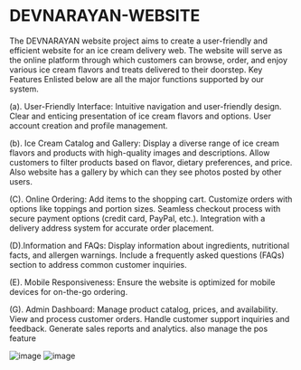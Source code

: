 # DEVNARAYAN-WEBSITE
The DEVNARAYAN website  project aims to create a user-friendly and efficient website for an ice cream delivery web. The website will serve as the online platform through which customers can browse, order, and enjoy various ice cream flavors and treats delivered to their doorstep. 
Key Features
Enlisted below are all the major functions supported by our system.

(a). User-Friendly Interface:
 Intuitive navigation and user-friendly design.
 Clear and enticing presentation of ice cream flavors and options.
 User account creation and profile management.

(b). Ice Cream Catalog and Gallery:
 Display a diverse range of ice cream flavors and products with high-quality images and descriptions.
 Allow customers to filter products based on flavor, dietary preferences, and price.
 Also website has a gallery by which can they see photos posted by other users.

(C). Online Ordering:
 Add items to the shopping cart.
Customize orders with options like toppings and portion sizes.
 Seamless checkout process with secure payment options (credit card, PayPal, etc.).
 Integration with a delivery address system for accurate order placement.

(D).Information and FAQs:
 Display information about ingredients, nutritional facts, and allergen warnings.
 Include a frequently asked questions (FAQs) section to address common customer inquiries.

(E). Mobile Responsiveness:
 Ensure the website is optimized for mobile devices for on-the-go ordering.

(G). Admin Dashboard:
 Manage product catalog, prices, and availability.
 View and process customer orders.
 Handle customer support inquiries and feedback.
 Generate sales reports and analytics.
 also manage the pos feature

 ![image](https://github.com/harshvardhan1212/DEVNARAYAN-WEBSITE/assets/114464402/ac42b43a-a207-4ca6-ad81-ece59ad8193d)
 ![image](https://github.com/harshvardhan1212/DEVNARAYAN-WEBSITE/assets/114464402/eb8ad38d-84df-4c82-9735-1faf9d8ee24b)

 

